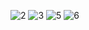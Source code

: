 ![2](https://user-images.githubusercontent.com/93715126/199591691-f407d31e-027a-41c7-ae56-a3e6c39b6e51.jpg)
![3](https://user-images.githubusercontent.com/93715126/199591688-295ef783-c2ad-4978-a895-7749de7d627a.jpg)
![5](https://user-images.githubusercontent.com/93715126/199591684-d198e9d7-d051-4931-91d1-55f8a9f8b782.jpg)
![6](https://user-images.githubusercontent.com/93715126/199591676-3eb37d64-06ce-4c24-930b-28161e3da7fb.jpg)
